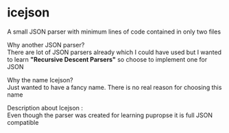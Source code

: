 # icejson

A small JSON parser with minimum lines of code contained in only two files

Why another JSON parser?<br/>
There are lot of JSON parsers already which I could have used but I wanted to learn <b>"Recursive Descent Parsers"</b> so choose to implement one for JSON

Why the name Icejson?<br/>
Just wanted to have a fancy name. There is no real reason for choosing this name

Description about Icejson :<br/>
Even though the parser was created for learning pupropse it is full JSON compatible